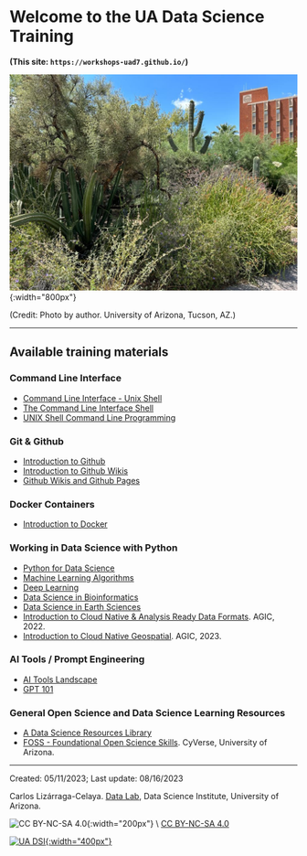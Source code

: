 # Welcome to the UA Data Science Training

**(This site: `https://workshops-uad7.github.io/`)**

![University of Arizona](./images/UofA1.jpeg){:width="800px"}

(Credit: Photo by author. University of Arizona, Tucson, AZ.)

***

## Available training materials

### Command Line Interface

* [Command Line Interface - Unix Shell](https://workshops-uad7.github.io/CommandLineInterface/)
* [The Command Line Interface Shell](https://github.com/clizarraga-UAD7/Workshops/wiki/The-Command-Line-Interface-Shell)
* [UNIX Shell Command Line Programming](https://github.com/clizarraga-UAD7/Workshops/wiki/UNIX-Shell---Command-Line-Programming)



### Git & Github

* [Introduction to Github](https://github.com/clizarraga-UAD7/Workshops/wiki/Introduction-to-Github)
* [Introduction to Github Wikis](https://github.com/ua-data7/Trainings/wiki/Introduction-to-Github-Wikis)
* [Github Wikis and Github Pages](https://github.com/clizarraga-UAD7/Workshops/wiki/Github-Wikis-and-Github-Pages)

### Docker Containers

* [Introduction to Docker](https://github.com/clizarraga-UAD7/Workshops/wiki/Introduction-to-Docker)


### Working in Data Science with Python

* [Python for Data Science](https://github.com/clizarraga-UAD7/Workshops/wiki)
* [Machine Learning Algorithms](https://github.com/clizarraga-UAD7/MLWorkshops/wiki)
* [Deep Learning](https://github.com/clizarraga-UAD7/DeepLearning/wiki)
* [Data Science in Bioinformatics](https://github.com/clizarraga-UAD7/Bioinformatics/wiki)
* [Data Science in Earth 
Sciences](https://github.com/clizarraga-UAD7/geo-datascience2#readme)
* [Introduction to Cloud Native & Analysis Ready Data 
Formats](https://tyson-swetnam.github.io/agic-2022/). AGIC, 2022.
* [Introduction to Cloud Native 
Geospatial](https://www.gillanscience.com/cloud-native-geospatial/). AGIC, 2023.

### AI Tools / Prompt Engineering

* [AI Tools Landscape](https://github.com/ua-data7/LearningResources/wiki/AI-Tools-Landscape)
* [GPT 101](https://ua-data7.github.io/introllms/)
  

### General Open Science and Data Science Learning Resources

* [A Data Science Resources Library](https://github.com/ua-data7/LearningResources/wiki)
* [FOSS - Foundational Open Science Skills](https://foss.cyverse.org). CyVerse, University of Arizona.

***

Created: 05/11/2023;  Last update: 08/16/2023

Carlos Lizárraga-Celaya. [Data Lab](https://github.com/clizarraga-UAD7/DataScienceLab/wiki), Data Science Institute, University of Arizona.

![CC BY-NC-SA 4.0](https://mirrors.creativecommons.org/presskit/buttons/88x31/png/by-nc-sa.png){:width="200px"} \  [CC BY-NC-SA 4.0](https://creativecommons.org/licenses/by-nc-sa/4.0/)

[![UA DSI](https://datascience.arizona.edu/sites/default/files/Data%20Science%20Institute_Webheader%20%281%29.svg){:width="400px"}](https://datascience.arizona.edu)
